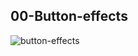 ## 00-Button-effects

![button-effects](https://cloud.githubusercontent.com/assets/10924072/26516579/82f6202c-42c3-11e7-8447-adc9f1adfcba.png)
